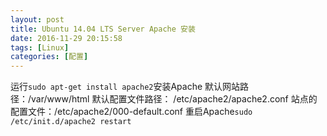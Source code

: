 ```yaml
---
layout: post
title: Ubuntu 14.04 LTS Server Apache 安装
date: 2016-11-29 20:15:58
tags: [Linux]
categories: [配置]
---
```


运行`sudo apt-get install apache2`安装Apache
默认网站路径：/var/www/html
默认配置文件路径： /etc/apache2/apache2.conf
站点的配置文件：/etc/apache2/000-default.conf
重启Apache`sudo /etc/init.d/apache2 restart`

